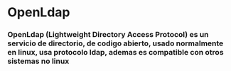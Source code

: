 # OpenLdap
### OpenLdap (Lightweight Directory Access Protocol) es un servicio de directorio, de codigo abierto, usado normalmente en linux, usa protocolo ldap, ademas es compatible con otros sistemas no linux

